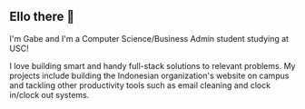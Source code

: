 ## Ello there 👋

I'm Gabe and I'm a Computer Science/Business Admin student studying at USC!

I love building smart and handy full-stack solutions to relevant problems. My projects include building the Indonesian organization's website on campus and tackling other productivity tools such as email cleaning and clock in/clock out systems.
